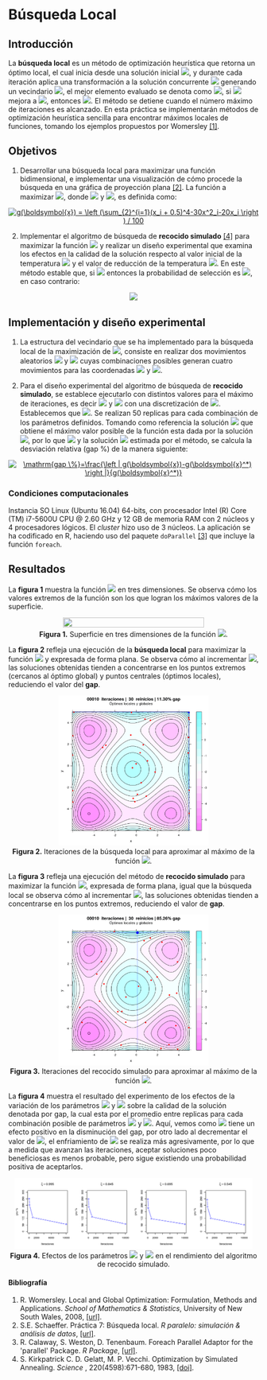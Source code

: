 # Búsqueda Local

## Introducción

La **búsqueda local** es un método de optimización heurística que retorna un óptimo local, el cual inicia desde una solución inicial <img src="https://latex.codecogs.com/gif.latex?x" />, y durante cada iteración aplica una transformación a la solución concurrente <img src="https://latex.codecogs.com/gif.latex?x" /> generando un vecindario <img src="https://latex.codecogs.com/gif.latex?N(x)" />, el mejor elemento evaluado se denota como <img src="https://latex.codecogs.com/gif.latex?x'" />, si <img src="https://latex.codecogs.com/gif.latex?f(x')" /> mejora a <img src="https://latex.codecogs.com/gif.latex?f(x)" />, entonces <img src="https://latex.codecogs.com/gif.latex?x=x'" />. El método se detiene cuando el número máximo de iteraciones es alcanzado. En esta práctica se implementarán métodos de optimización heurística sencilla para encontrar máximos locales de funciones, tomando los ejemplos propuestos por Womersley [\[1\]](#bibliograf%C3%ADa).

## Objetivos

1. Desarrollar una búsqueda local para maximizar una función bidimensional, e implementar una visualización de cómo procede la búsqueda en una gráfica de proyección plana [\[2\]](#bibliograf%C3%ADa). La función a maximizar <img src="https://latex.codecogs.com/gif.latex?g(\boldsymbol{x})">, donde <img src="https://latex.codecogs.com/gif.latex?\boldsymbol{x}\in\mathbb{R}^2"/> y <img src="https://latex.codecogs.com/gif.latex?-6\leq&space;g(\boldsymbol{x})\leq&space;5">, es definida como:

<p align="center">
<a href="https://www.codecogs.com/eqnedit.php?latex=g(\boldsymbol{x})&space;=&space;\left&space;(\sum_{2}^{i=1}(x_i&space;&plus;&space;0.5)^4-30x^2_i-20x_i&space;\right&space;)&space;/&space;100" target="_blank"><img src="https://latex.codecogs.com/gif.latex?g(\boldsymbol{x})&space;=&space;\left&space;(\sum_{2}^{i=1}(x_i&space;&plus;&space;0.5)^4-30x^2_i-20x_i&space;\right&space;)&space;/&space;100." title="g(\boldsymbol{x}) = \left (\sum_{2}^{i=1}(x_i + 0.5)^4-30x^2_i-20x_i \right ) / 100" /></a>
</p>

2. Implementar el algoritmo de búsqueda de **recocido simulado** [\[4\]](#bibliograf%C3%ADa) para maximizar la función <img src="https://latex.codecogs.com/gif.latex?g(\boldsymbol{x})"/> y realizar un diseño experimental que examina los efectos en la calidad de la solución respecto al valor inicial de la temperatura <img src="https://latex.codecogs.com/gif.latex?T"> y el valor de reducción de la temperatura <img src="https://latex.codecogs.com/gif.latex?\xi"/>. En este método estable que, si <img src="https://latex.codecogs.com/gif.latex?g(\boldsymbol{x}')>g(\boldsymbol{x})"/> entonces la probabilidad de selección es <img src="https://latex.codecogs.com/gif.latex?P(\boldsymbol{x},\boldsymbol{x}',T)=1"/>, en caso contrario:

<p align="center">
<img src="https://latex.codecogs.com/gif.latex?P(\boldsymbol{x}',\boldsymbol{x},T)=\exp(-(g(\boldsymbol{x})-g(\boldsymbol{x}'))/T)."/>  
</p>

## Implementación y diseño experimental

1. La estructura del vecindario que se ha implementado para la búsqueda local de la maximización de <img src="https://latex.codecogs.com/gif.latex?g(\boldsymbol{x})"/>, consiste en realizar dos movimientos aleatorios <img src="https://latex.codecogs.com/gif.latex?\inline&space;\Delta&space;x"/> y <img src="https://latex.codecogs.com/gif.latex?\inline&space;\Delta&space;y"> cuyas combinaciones posibles generan cuatro movimientos para las coordenadas <img src="https://latex.codecogs.com/gif.latex?x"/> y <img src="https://latex.codecogs.com/gif.latex?y"/>.

2. Para el diseño experimental del algoritmo de búsqueda de **recocido simulado**, se establece ejecutarlo con distintos valores para el máximo de iteraciones, es decir <img src="https://latex.codecogs.com/gif.latex?\inline&space;t_{\max}\in\left&space;\{&space;10,10^2,10^3,10^4&space;\right&space;\}"/> y <img src="https://latex.codecogs.com/gif.latex?\inline&space;\xi\in\left&space;\{&space;0.545,0.995&space;\right&space;\}"/> con una discretización de <img src="https://latex.codecogs.com/gif.latex?\inline&space;0.15"/>. Establecemos que <img src="https://latex.codecogs.com/gif.latex?T=t_{\max}"/>. Se realizan 50 replicas para cada combinación de los parámetros definidos. Tomando como referencia la solución <img src="https://latex.codecogs.com/gif.latex?\boldsymbol{x}^*"/> que obtiene el máximo valor posible de la función esta dada por la solución <img src="https://latex.codecogs.com/gif.latex?(5,5)"/>, por lo que <img src="https://latex.codecogs.com/gif.latex?g(\boldsymbol{x}^*)\approx&space;1.30125"/> y la solución <img src="https://latex.codecogs.com/gif.latex?\boldsymbol{x}"/> estimada por el método, se calcula la desviación relativa (gap %) de la manera siguiente:

<p align="center">
<a href="https://www.codecogs.com/eqnedit.php?latex=\mathrm{gap&space;\%}=\frac{\left&space;|&space;g(\boldsymbol{x})-g(\boldsymbol{x}^*)&space;\right&space;|}{g(\boldsymbol{x}^*)}" target="_blank"><img src="https://latex.codecogs.com/gif.latex?\mathrm{gap&space;\%}=\frac{\left&space;|&space;g(\boldsymbol{x})-g(\boldsymbol{x}^*)&space;\right&space;|}{g(\boldsymbol{x}^*)}." title="\mathrm{gap \%}=\frac{\left | g(\boldsymbol{x})-g(\boldsymbol{x}^*) \right |}{g(\boldsymbol{x}^*)}" /></a>
</p>

### Condiciones computacionales
Instancia SO Linux (Ubuntu 16.04) 64-bits, con procesador Intel (R) Core (TM) i7-5600U CPU @ 2.60 GHz y 12 GB de memoria RAM con 2 núcleos y 4 procesadores lógicos. El <i>cluster</i> hizo uso de 3 núcleos. La aplicación se ha codificado en R, haciendo uso del paquete `doParallel` [\[3\]](#bibliograf%C3%ADa) que incluye la función `foreach`.

## Resultados
La **figura 1** muestra la función <img src="https://latex.codecogs.com/gif.latex?g(\boldsymbol{x})"> en tres dimensiones.  Se observa cómo los valores extremos de la función son los que logran los máximos valores de la superficie.

<p align="center">
<img src="https://github.com/dagoquevedo/parallelr/blob/master/P7/img/P7_A_2.gif" width="75%" height="75%"/><br>
<b>Figura 1.</b> Superficie en tres dimensiones de la función <img src="https://latex.codecogs.com/gif.latex?g(\boldsymbol{x})">.
</p>

La **figura 2** refleja una ejecución de la **búsqueda local** para maximizar la función <img src="https://latex.codecogs.com/gif.latex?\inline&g(\boldsymbol{x})"> y expresada de forma plana. Se observa cómo al incrementar <img src="https://latex.codecogs.com/gif.latex?t_{\max}">, las soluciones obtenidas tienden a concentrarse en los puntos extremos (cercanos al óptimo global) y puntos centrales (óptimos locales), reduciendo el valor del **gap**.

<p align="center">
<img src="https://github.com/dagoquevedo/parallelr/blob/master/P7/img/P7_A_1.gif" width="60%" height="60%"/><br>
<b>Figura 2.</b> Iteraciones de la búsqueda local para aproximar al máximo de la función <img src="https://latex.codecogs.com/gif.latex?g(\boldsymbol{x})">.
</p>

La **figura 3** refleja una ejecución del método de **recocido simulado** para maximizar la función <img src="https://latex.codecogs.com/gif.latex?\inline&g(\boldsymbol{x})">, expresada de forma plana, igual que la búsqueda local se observa cómo al incrementar <img src="https://latex.codecogs.com/gif.latex?t_{\max}">, las soluciones obtenidas tienden a concentrarse en los puntos extremos, reduciendo el valor de **gap**.

<p align="center">
<img src="https://github.com/dagoquevedo/parallelr/blob/master/P7/img/P7_B_1.gif" width="60%" height="60%"/><br>
<b>Figura 3.</b> Iteraciones del recocido simulado para aproximar al máximo de la función <img src="https://latex.codecogs.com/gif.latex?g(\boldsymbol{x})">.
</p>

La **figura 4** muestra el resultado del experimento de los efectos de la variación de los parámetros <img src="https://latex.codecogs.com/gif.latex?T"> y <img src="https://latex.codecogs.com/gif.latex?\xi"> sobre la calidad de la solución denotada por gap, la cual esta por el promedio entre replicas para cada combinación posible de parámetros <img src="https://latex.codecogs.com/gif.latex?T"> y <img src="https://latex.codecogs.com/gif.latex?(T,\xi)">. Aquí, vemos como <img src="https://latex.codecogs.com/gif.latex?T"> tiene un efecto positivo en la disminución del gap, por otro lado al decrementar el valor de <img src="https://latex.codecogs.com/gif.latex?\xi">, el enfriamiento de <img src="https://latex.codecogs.com/gif.latex?T"> se realiza más agresivamente, por lo que a medida que avanzan las iteraciones, aceptar soluciones poco beneficiosas es menos probable, pero sigue existiendo una probabilidad positiva de aceptarlos.
 
<p align="center">
<img src="https://github.com/dagoquevedo/parallelr/blob/master/P7/img/P7_B_3.png" width="95%" height="95%"/><br>
<b>Figura 4.</b> Efectos de los parámetros <img src="https://latex     .codecogs.com/gif.latex?T"> y <img src="https://latex.codecogs.com/gif.latex?\xi"> en el rendimiento del algoritmo de recocido simulado.
</p>


#### Bibliografía
1. R. Womersley. Local and Global Optimization: Formulation, Methods and Applications. <i>School of Mathematics & Statistics</i>, University of New South Wales, 2008, [\[url\]](http://web.maths.unsw.edu.au/~rsw/lgopt.pdf).
2. S.E. Schaeffer. Práctica 7: Búsqueda local. <i>R paralelo: simulación & análisis de datos</i>, [\[url\]](http://elisa.dyndns-web.com/teaching/comp/par/p7.html).
3. R. Calaway, S. Weston, D. Tenenbaum. Foreach Parallel Adaptor for the 'parallel' Package. <i>R Package</i>, [\[url\]](https://cran.r-project.org/web/packages/doParallel/doParallel.pdf).
4. S. Kirkpatrick C. D. Gelatt, M. P. Vecchi. Optimization by Simulated Annealing. <i>Science </i>, 220(4598):671-680, 1983, [\[doi\]](http://dx.doi.org/10.1126%2Fscience.220.4598.671).